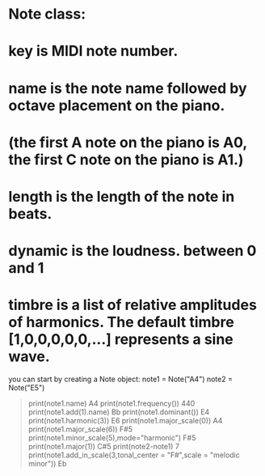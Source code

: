 # Note class:
# key is MIDI note number.
# name is the note name followed by octave placement on the piano.
# (the first A note on the piano is A0, the first C note on the piano is A1.)
# length is the length of the note in beats.
# dynamic is the loudness. between 0 and 1
# timbre is a list of relative amplitudes of harmonics. The default timbre [1,0,0,0,0,0,...] represents a sine wave.

you can start by creating a Note object:
note1 = Note("A4")
note2 = Note("E5")

>print(note1.name)
>A4
>print(note1.frequency())
>440
>print(note1.add(1).name)
>Bb
>print(note1.dominant())
>E4
>print(note1.harmonic(3))
>E6
>print(note1.major_scale(0))
>A4
>print(note1.major_scale(6))
>F#5
>print(note1.minor_scale(5),mode="harmonic")
>F#5
>print(note1.major(1))
>C#5
>print(note2-note1)
>7
>print(note1.add_in_scale(3,tonal_center = "F#",scale = "melodic minor"))
>Eb
